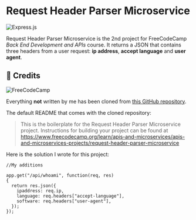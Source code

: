 # Request Header Parser Microservice

![Express.js](https://img.shields.io/badge/express.js-%23404d59.svg?style=for-the-badge&logo=express&logoColor=%2361DAFB)

Request Header Parser Microservice is the 2nd project for FreeCodeCamp *Back End Development and APIs* course. It returns a JSON that contains three headers
from a user request: **ip address**, **accept language** and **user agent**.

🙏 Credits
---
![FreeCodeCamp](https://img.shields.io/badge/Freecodecamp-%23123.svg?&style=for-the-badge&logo=freecodecamp&logoColor=green)

Everything **not** written by me has been cloned from [this GitHub repository](https://github.com/freeCodeCamp/boilerplate-project-headerparser/).

The default README that comes with the cloned repository:
> This is the boilerplate for the Request Header Parser Microservice project. Instructions for building your project can be found at https://www.freecodecamp.org/learn/apis-and-microservices/apis-and-microservices-projects/request-header-parser-microservice

Here is the solution I wrote for this project:
```
//My additions

app.get("/api/whoami", function(req, res)
{
  return res.json({
    ipaddress: req.ip,
    language: req.headers["accept-language"],
    software: req.headers["user-agent"],
  });
});
```

